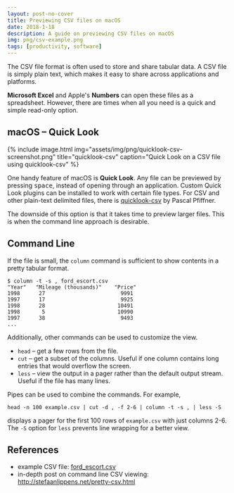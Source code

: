 ```yaml
---
layout: post-no-cover
title: Previewing CSV files on macOS
date: 2018-1-18
description: A guide on previewing CSV files on macOS
img: png/csv-example.png
tags: [productivity, software]
---
```


The CSV file format is often used to store and share tabular data. A CSV file is simply plain text, which makes it easy to share across applications and platforms.

**Microsoft Excel** and Apple's **Numbers** can open these files as a spreadsheet. However, there are times when all you need is a quick and simple read-only option.

## macOS – Quick Look

{% include image.html
            img="assets/img/png/quicklook-csv-screenshot.png"
            title="quicklook-csv"
            caption="Quick Look on a CSV file using quicklook-csv" %}

One handy feature of macOS is **Quick Look**. Any file can be previewed by pressing <kbd>space</kbd>, instead of opening through an application. Custom Quick Look plugins can be installed to work with certain file types. For CSV and other plain-text delimited files, there is [quicklook-csv](https://github.com/p2/quicklook-csv) by Pascal Pfiffner.

The downside of this option is that it takes time to preview larger files. This is when the command line approach is desirable.

## Command Line

If the file is small, the `column` command is sufficient to show contents in a pretty tabular format.

    $ column -t -s , ford_escort.csv
    "Year"   "Mileage (thousands)"    "Price"
    1998      27                        9991
    1997      17                        9925
    1998      28                       10491
    1998       5                       10990
    1997      38                        9493
    ...

Additionally, other commands can be used to customize the view.

- `head` – get a few rows from the file.
- `cut` – get a subset of the columns. Useful if one column contains long entries that would overflow the screen.
- `less` – view the output in a pager rather than the default output stream. Useful if the file has many lines.

Pipes can be used to combine the commands. For example,

    head -n 100 example.csv | cut -d , -f 2-6 | column -t -s , | less -S

displays a pager for the first 100 rows of `example.csv` with just columns 2-6. The `-S` option for `less` prevents line wrapping for a better view.

## References

- example CSV file: [ford_escort.csv](https://people.sc.fsu.edu/~jburkardt/data/csv/ford_escort.csv)
- in-depth post on command line CSV viewing: <http://stefaanlippens.net/pretty-csv.html>
